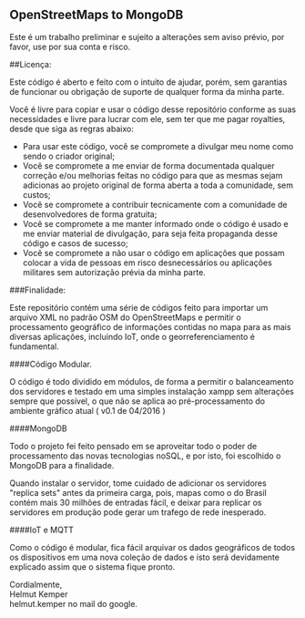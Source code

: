 OpenStreetMaps to MongoDB
-------------------------

Este é um trabalho preliminar e sujeito a alterações sem aviso prévio, por favor, use por sua conta e risco.

##Licença:

Este código é aberto e feito com o intuito de ajudar, porém, sem garantias de funcionar ou obrigação de suporte de qualquer forma da minha parte.

Você é livre para copiar e usar o código desse repositório conforme as suas necessidades e livre para lucrar com ele, sem ter que me pagar royalties, desde que siga as regras abaixo:

* Para usar este código, você se compromete a divulgar meu nome como sendo o criador original;
* Você se compromete a me enviar de forma documentada qualquer correção e/ou melhorias feitas no código para que as mesmas sejam adicionas ao projeto original de forma aberta a toda a comunidade, sem custos;
* Você se compromete a contribuir tecnicamente com a comunidade de desenvolvedores de forma gratuita;
* Você se compromete a me manter informado onde o código é usado e me enviar material de divulgação, para seja feita propaganda desse código e casos de sucesso;
* Você se compromete a não usar o código em aplicações que possam colocar a vida de pessoas em risco desnecessários ou aplicações militares sem autorização prévia da minha parte.

###Finalidade:

Este repositório contém uma série de códigos feito para importar um arquivo XML no padrão OSM do OpenStreetMaps e permitir o processamento geográfico de informações contidas no mapa para as mais diversas aplicações, incluindo IoT, onde o georreferenciamento é fundamental.

####Código Modular.

O código é todo dividido em módulos, de forma a permitir o balanceamento dos servidores e testado em uma simples instalação xampp sem alterações sempre que possível, o que não se aplica ao pré-processamento do ambiente gráfico atual ( v0.1 de 04/2016 )

####MongoDB

Todo o projeto fei feito pensado em se aproveitar todo o poder de processamento das novas tecnologias noSQL, e por isto, foi escolhido o MongoDB para a finalidade.

Quando instalar o servidor, tome cuidado de adicionar os servidores "replica sets" antes da primeira carga, pois, mapas como o do Brasil contém mais 30 milhões de entradas fácil, e deixar para replicar os servidores em produção pode gerar um trafego de rede inesperado.

####IoT e MQTT

Como o código é modular, fica fácil arquivar os dados geográficos de todos os dispositivos em uma nova coleção de dados e isto será devidamente explicado assim que o sistema fique pronto.

Cordialmente,<br>
Helmut Kemper<br>
helmut.kemper no mail do google.
